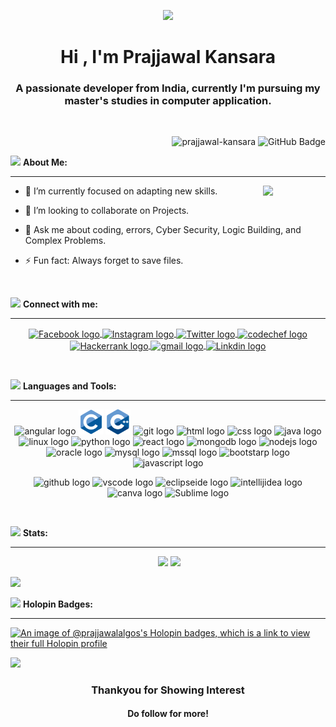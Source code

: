 <p align="center">
<img src="https://user-images.githubusercontent.com/74038190/238355349-7d484dc9-68a9-4ee6-a767-aea59035c12d.gif">
</p>



<h1 align="center">Hi , I'm Prajjawal Kansara</h1>
<h3 align="center">A passionate developer from India, currently I'm pursuing my master's studies in computer application.</h3>
<br>
<p align="right"> <img src="https://komarev.com/ghpvc/?username=prajjawal-kansara&label=Profile%20views&color=0e75b6&style=flat" alt="prajjawal-kansara" />
  <img alt="GitHub Badge" src="https://img.shields.io/github/followers/prajjawal-kansara?label=Followers&amp?" style="max-width: 100%;">
 </p>

<img src="https://media.tenor.com/Klzqm1DesDgAAAAj/hi-emo.gif" width="30"> <b>About Me:</b>
<hr>
<img align ="right" src="https://media.tenor.com/fOD0TBLKQg8AAAAj/spider-man-no-way-home-marvel-studios.gif" width="100">

- 🌱 I’m currently focused on adapting new skills.
  
- 👯 I’m looking to collaborate on Projects.
  
- 💬 Ask me about coding, errors, Cyber Security, Logic Building, and Complex Problems.
  
- ⚡ Fun fact: Always forget to save files.


<br>


<image src="https://media.tenor.com/GB17hfl_I_wAAAAj/yeah-emo.gif" width="30"> <b>Connect with me:</b>
<hr>
<p align="center">
<a href="https://www.facebook.com/prajjawal.kansara" target="_blank">
  <img align="center" src="https://img.icons8.com/?size=48&id=yGcWL8copNNQ&format=png" alt="Facebook logo" height="40" width="40" />
</a>
<a href="https://www.instagram.com/prajjawal.kansara/" target="_blank">
  <img align="center" src="https://img.icons8.com/?size=48&id=Xy10Jcu1L2Su&format=png" alt="Instagram logo" height="40" width="40" />
</a>  
<a href="https://twitter.com/_prajjawal_" target="_blank">
  <img align="center" src="https://img.icons8.com/?size=48&id=ClbD5JTFM7FA&format=png" alt="Twitter logo" height="40" width="40" />
</a> 
<a href="https://www.codechef.com/users/prajjawal002" target="_blank">
  <img align="center" src="https://img.icons8.com/?size=48&id=LnZMjt9rZC3d&format=png" alt="codechef logo" height="40" width="40" />
</a>  
<a href="https://www.hackerrank.com/profile/prajjawalkansara" target="_blank">
  <img align="center" src="https://upload.wikimedia.org/wikipedia/commons/thumb/4/40/HackerRank_Icon-1000px.png/600px-HackerRank_Icon-1000px.png" alt="Hackerrank logo" height="35" width="35" />
</a>
<a href="mailto:prajjawalkansara@gmail.com" target="_blank">
  <img align="center" src="https://img.icons8.com/?size=48&id=P7UIlhbpWzZm&format=png"  alt="gmail logo" height="40" width="40" />
</a>  
<a href="https://www.linkedin.com/in/prajjawal-kansara/" target="_blank">
  <img align="center" src="https://img.icons8.com/?size=48&id=13930&format=png" alt="Linkdin logo"  height="40" width="40" />
</a>    
</p>
<br>

 <image src="https://media.tenor.com/vg6bfmQtCcAAAAAj/interesting-emo.gif" width="30"> <b>Languages and Tools:</b>
 <hr>
<p align="center"> 
 <img src="https://img.icons8.com/?size=48&id=j9DnICNnlhGk&format=png" alt="angular logo"
   width="40" height="40"/>
 <img src="https://raw.githubusercontent.com/devicons/devicon/master/icons/c/c-original.svg" alt="c logo" 
   width="40" height="40"/>
 <img src="https://raw.githubusercontent.com/devicons/devicon/master/icons/cplusplus/cplusplus-original.svg" alt="cpp logo" 
   width="40" height="40"/> 
 <img src="https://img.icons8.com/?size=48&id=20906&format=png" alt="git logo"
   width="40" height="40"/> 
 <img src="https://img.icons8.com/?size=48&id=20909&format=png" alt="html logo" 
   width="40" height="40"/>
 <img src="https://img.icons8.com/?size=48&id=21278&format=png" alt="css logo"
   width="40" height="40"/>
 <img src="https://img.icons8.com/?size=48&id=13679&format=png" alt="java logo" 
   width="40" height="40"/> 
 <img src="https://img.icons8.com/?size=48&id=17842&format=png" alt="linux logo" 
   width="40" height="40"/> 
 <img src="https://img.icons8.com/?size=48&id=13441&format=png" alt="python logo" 
   width="40" height="40"/>
 <img src="https://img.icons8.com/?size=80&id=VXQrhy9fWtm1&format=png" alt="react logo" 
   width="40" height="40"/>
 <img src="https://img.icons8.com/?size=64&id=o6OvAxG0nzTH&format=png" alt="mongodb logo" 
   width="40" height="40"/>
 <img src="https://img.icons8.com/?size=48&id=hsPbhkOH4FMe&format=png" alt="nodejs logo" 
   width="40" height="40"/>
 <img src="https://img.icons8.com/?size=48&id=39913&format=png" alt="oracle logo" 
   width="40" height="40"/>
 <img src="https://img.icons8.com/?size=48&id=qGUfLiYi1bRN&format=png" alt="mysql logo" 
   width="40" height="40"/> 
 <img src="https://img.icons8.com/?size=48&id=laYYF3dV0Iew&format=png" alt="mssql logo" 
   width="40" height="40"/>
 <img src="https://img.icons8.com/?size=48&id=84710&format=png" alt="bootstarp logo" 
   width="40" height="40"/> 
 <img src="https://img.icons8.com/?size=48&id=108784&format=png" alt="javascript logo" 
   width="40" height="40"/>
 </p>  
<p align="center">
  <img src="https://img.icons8.com/?size=80&id=s1rwrv9mNnN4&format=png" alt="github logo"  
    width="40" height="40"  />
  <img src="https://img.icons8.com/?size=48&id=0OQR1FYCuA9f&format=png" alt="vscode logo"  
    width="40" height="40" />
  <img src="https://cdn.icon-icons.com/icons2/3110/PNG/96/eclipse_icon_191751.png" alt="eclipseide logo" 
    width="40" height="40" />
  <img src="https://img.icons8.com/?size=48&id=w1Gq29w4RQWL&format=png" alt="intellijidea logo" 
    width="40" height="40" />
  <img src="https://img.icons8.com/?size=48&id=iWw83PVcBpLw&format=png" alt="canva logo"  
    width="40" height="40" />
  <img src="https://img.icons8.com/?size=48&id=6RHskkZGRABM&format=png" alt="Sublime logo"
    width="40" height="40" />
</p>
<br>

<img src="https://media.giphy.com/media/CwTvSiWflgCGKgz5eb/giphy.gif" width="30"> <b> Stats: </b>
<hr>
<p align="center">&nbsp;<img src=https://github-readme-stats.vercel.app/api?username=prajjawal-kansara&theme=tokyonight&show_icons=true&hide_border=false&count_private=true/> <img src=https://github-readme-streak-stats.herokuapp.com/?user=prajjawal-kansara&theme=tokyonight&hide_border=false/> </p>

<img src="https://user-images.githubusercontent.com/74038190/240304586-d48893bd-0757-481c-8d7e-ba3e163feae7.png">
<br>


<img src="https://media.tenor.com/abJOK_lc6S0AAAAj/sleep-emo.gif" width="30"> <b> Holopin Badges: </b>
<hr>

[![An image of @prajjawalalgos's Holopin badges, which is a link to view their full Holopin profile](https://holopin.me/prajjawalalgos)](https://holopin.io/@prajjawalalgos)

<img src="https://user-images.githubusercontent.com/74038190/212284100-561aa473-3905-4a80-b561-0d28506553ee.gif">
<h3 align ="center"> Thankyou for Showing Interest </h3>
<h4 align ="center"> Do follow for more! </h4>
